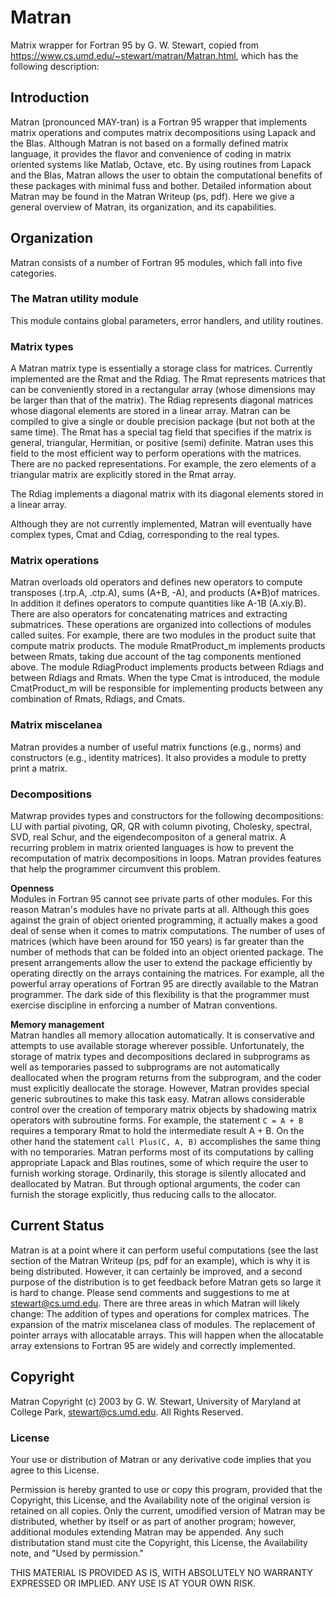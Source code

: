 # Matran
Matrix wrapper for Fortran 95 by G. W. Stewart, copied from https://www.cs.umd.edu/~stewart/matran/Matran.html, which has the following description:

## Introduction
Matran (pronounced MAY-tran) is a Fortran 95 wrapper that implements matrix operations and computes matrix decompositions using Lapack and the Blas. Although Matran is not based on a formally defined matrix language, it provides the flavor and convenience of coding in matrix oriented systems like Matlab, Octave, etc. By using routines from Lapack and the Blas, Matran allows the user to obtain the computational benefits of these packages with minimal fuss and bother.
Detailed information about Matran may be found in the Matran Writeup (ps, pdf). Here we give a general overview of Matran, its organization, and its capabilities.

## Organization
Matran consists of a number of Fortran 95 modules, which fall into five categories.

### The Matran utility module
This module contains global parameters, error handlers, and utility routines.

### Matrix types
A Matran matrix type is essentially a storage class for matrices. Currently implemented are the Rmat and the Rdiag. The Rmat represents matrices that can be conveniently stored in a rectangular array (whose dimensions may be larger than that of the matrix). The Rdiag represents diagonal matrices whose diagonal elements are stored in a linear array. Matran can be compiled to give a single or double precision package (but not both at the same time).
The Rmat has a special tag field that specifies if the matrix is general, triangular, Hermitian, or positive (semi) definite. Matran uses this field to the most efficient way to perform operations with the matrices. There are no packed representations. For example, the zero elements of a triangular matrix are explicitly stored in the Rmat array.

The Rdiag implements a diagonal matrix with its diagonal elements stored in a linear array.

Although they are not currently implemented, Matran will eventually have complex types, Cmat and Cdiag, corresponding to the real types.

### Matrix operations
Matran overloads old operators and defines new operators to compute transposes (.trp.A, .ctp.A), sums (A+B, -A), and products (A*B)of matrices. In addition it defines operators to compute quantities like A-1B (A.xiy.B). There are also operators for concatenating matrices and extracting submatrices.
These operations are organized into collections of modules called suites. For example, there are two modules in the product suite that compute matrix products. The module RmatProduct_m implements products between Rmats, taking due account of the tag components mentioned above. The module RdiagProduct implements products between Rdiags and between Rdiags and Rmats. When the type Cmat is introduced, the module CmatProduct_m will be responsible for implementing products between any combination of Rmats, Rdiags, and Cmats.

### Matrix miscelanea
Matran provides a number of useful matrix functions (e.g., norms) and constructors (e.g., identity matrices). It also provides a module to pretty print a matrix.

### Decompositions
Matwrap provides types and constructors for the following decompositions: LU with partial pivoting, QR, QR with column pivoting, Cholesky, spectral, SVD, real Schur, and the eigendecompositon of a general matrix.
A recurring problem in matrix oriented languages is how to prevent the recomputation of matrix decompositions in loops. Matran provides features that help the programmer circumvent this problem.

<b>Openness</b><br>
Modules in Fortran 95 cannot see private parts of other modules. For this reason Matran's modules have no private parts at all. Although this goes against the grain of object oriented programming, it actually makes a good deal of sense when it comes to matrix computations. The number of uses of matrices (which have been around for 150 years) is far greater than the number of methods that can be folded into an object oriented package. The present arrangements allow the user to extend the package efficiently by operating directly on the arrays containing the matrices. For example, all the powerful array operations of Fortran 95 are directly available to the Matran programmer. The dark side of this flexibility is that the programmer must exercise discipline in enforcing a number of Matran conventions.

<b>Memory management</b><br>
Matran handles all memory allocation automatically. It is conservative and attempts to use available storage wherever possible. Unfortunately, the storage of matrix types and decompositions declared in subprograms as well as temporaries passed to subprograms are not automatically deallocated when the program returns from the subprogram, and the coder must explicitly deallocate the storage. However, Matran provides special generic subroutines to make this task easy.
Matran allows considerable control over the creation of temporary matrix objects by shadowing matrix operators with subroutine forms. For example, the statement `C = A + B`
requires a temporary Rmat to hold the intermediate result A + B. On the other hand the statement `call Plus(C, A, B)` accomplishes the same thing with no temporaries.
Matran performs most of its computations by calling appropriate Lapack and Blas routines, some of which require the user to furnish working storage. Ordinarily, this storage is silently allocated and deallocated by Matran. But through optional arguments, the coder can furnish the storage explicitly, thus reducing calls to the allocator.

## Current Status
Matran is at a point where it can perform useful computations (see the last section of the Matran Writeup (ps, pdf for an example), which is why it is being distributed. However, it can certainly be improved, and a second purpose of the distribution is to get feedback before Matran gets so large it is hard to change. Please send comments and suggestions to me at stewart@cs.umd.edu. There are three areas in which Matran will likely change:
The addition of types and operations for complex matrices.
The expansion of the matrix miscelanea class of modules.
The replacement of pointer arrays with allocatable arrays. This will happen when the allocatable array extensions to Fortran 95 are widely and correctly implemented.

## Copyright
Matran Copyright (c) 2003 by G. W. Stewart, University of Maryland at College Park, stewart@cs.umd.edu. All Rights Reserved.

### License
Your use or distribution of Matran or any derivative code implies that you agree to this License.

Permission is hereby granted to use or copy this program, provided that the Copyright, this License, and the Availability note of the original version is retained on all copies. Only the current, umodified version of Matran may be distributed, whether by itself or as part of another program; however, additional modules extending Matran may be appended. Any such distributation stand must cite the Copyright, this License, the Availability note, and "Used by permission."

THIS MATERIAL IS PROVIDED AS IS, WITH ABSOLUTELY NO WARRANTY EXPRESSED OR IMPLIED. ANY USE IS AT YOUR OWN RISK.
